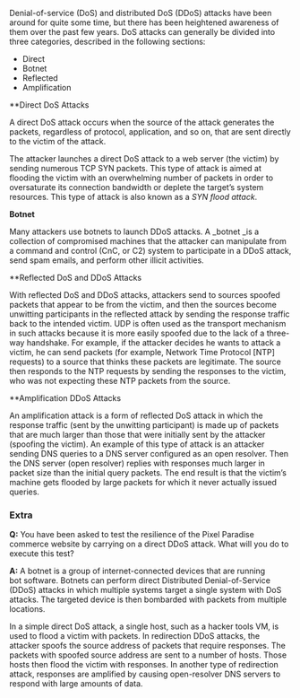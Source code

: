 Denial-of-service (DoS) and distributed DoS (DDoS) attacks have been around for quite some time, but there has been heightened awareness of them over the past few years. DoS attacks can generally be divided into three categories, described in the following sections:

- Direct
- Botnet
- Reflected
- Amplification

**Direct DoS Attacks  

A direct DoS attack occurs when the source of the attack generates the packets, regardless of protocol, application, and so on, that are sent directly to the victim of the attack.

The attacker launches a direct DoS attack to a web server (the victim) by sending numerous TCP SYN packets. This type of attack is aimed at flooding the victim with an overwhelming number of packets in order to oversaturate its connection bandwidth or deplete the target’s system resources. This type of attack is also known as a _SYN flood attack_.

**Botnet**

Many attackers use botnets to launch DDoS attacks. A _botnet _is a collection of compromised machines that the attacker can manipulate from a command and control (CnC, or C2) system to participate in a DDoS attack, send spam emails, and perform other illicit activities.

**Reflected DoS and DDoS Attacks  

With reflected DoS and DDoS attacks, attackers send to sources spoofed packets that appear to be from the victim, and then the sources become unwitting participants in the reflected attack by sending the response traffic back to the intended victim. UDP is often used as the transport mechanism in such attacks because it is more easily spoofed due to the lack of a three-way handshake. For example, if the attacker decides he wants to attack a victim, he can send packets (for example, Network Time Protocol [NTP] requests) to a source that thinks these packets are legitimate. The source then responds to the NTP requests by sending the responses to the victim, who was not expecting these NTP packets from the source.

**Amplification DDoS Attacks  

An amplification attack is a form of reflected DoS attack in which the response traffic (sent by the unwitting participant) is made up of packets that are much larger than those that were initially sent by the attacker (spoofing the victim). An example of this type of attack is an attacker sending DNS queries to a DNS server configured as an open resolver. Then the DNS server (open resolver) replies with responses much larger in packet size than the initial query packets. The end result is that the victim’s machine gets flooded by large packets for which it never actually issued queries.

### Extra

**Q:** You have been asked to test the resilience of the Pixel Paradise commerce website by carrying on a direct DDoS attack. What will you do to execute this test?

**A:** A botnet is a group of internet-connected devices that are running bot software. Botnets can perform direct Distributed Denial-of-Service (DDoS) attacks in which multiple systems target a single system with DoS attacks. The targeted device is then bombarded with packets from multiple locations.

In a simple direct DoS attack, a single host, such as a hacker tools VM, is used to flood a victim with packets. In redirection DDoS attacks, the attacker spoofs the source address of packets that require responses. The packets with spoofed source address are sent to a number of hosts. Those hosts then flood the victim with responses. In another type of redirection attack, responses are amplified by causing open-resolver DNS servers to respond with large amounts of data.